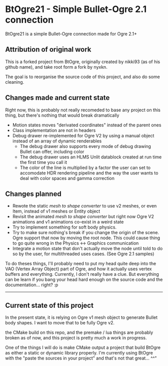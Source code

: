 # BtOgre21 - Simple Bullet-Ogre 2.1 connection


BtOgre21 is a simple Bullet-Ogre connection made for Ogre 2.1+

## Attribution of original work

This is a forked project from BtOgre, originally created by nikki93 (as of his github name), and take root form a fork by nyxkn.

The goal is to reorganise the source code of this project, and also do some cleaning.

## Changes made and current state

Right now, this is probably not really recomeded to base any project on this thing, but there's nothing that would break dramatically

 - Motion states moves "derivated coordinates" instead of the parent ones
 - Class implementation are not in headers
 - Debug drawer re-implemented for Ogre V2 by using a manual object instead of an array of dynamic renderables
   - The debug drawer also supports every mode of debug drawing Bullet can offer, including color
   - The debug drawer uses an HLMS Unlit datablock created at run time the first time you call it
   - The color of the line is multiplied by a factor the user can set to accomodate HDR rendering pipeline and the way the user wants to deal with color spaces and gamma correction

## Changes planned

  - Rewote the static *mesh to shape converter* to use v2 meshes, or even Item, instead of v1 meshes or Entity object
  - Revisit the animated *mesh to shape converter* but right now Ogre V2 animations and v1 animations co-exist in a weird state
  - Try to implement something for soft body physics.
  - Try to make sure nothing's break if you change the origin of the scene. Ogre support that now by moving the root node. This could cause thing to go quite wrong in the Physics <-> Graphics communication
  - Integrate a motion state that don't actually move the node until told to do so by the user, for multithreaded uses cases. (See Ogre 2.1 samples)

To do theses things, I'll probably need to put my head quite deep into the VAO (Vertex Array Object) part of Ogre, and how it actually uses vertex buffers and everything. Currently, I don't really have a clue. But everything can be learn if you bang your head hard enough on the source code and the documentation... right? :p

--- 

## Current state of this project

In the present state, it is relying on Ogre v1 mesh object to generate Bullet body shapes. I want to move that to be fully Ogre v2.

the CMake build on this repo, and the premake / lua things are probably broken as of now, and this project is pretty much a work in progress.

One of the things I will do is make CMake output a project that build BtOgre as either a static or dynamic library properly. I'm currently using BtOgre with the "paste the sources in your project" and that's not that great... ^^"

